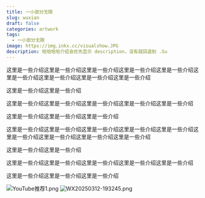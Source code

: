 ```yaml
---
title: 一小部分无限
slug: wuxian
draft: false
categories: artwork
tags:
  - 一小部分无限
image: https://img.inkx.cc/visualshow.JPG
description: 哈哈哈哈介绍会优先显示 description，没有就回退到 .Su
---
```

这里是一些介绍这里是一些介绍这里是一些介绍这里是一些介绍这里是一些介绍这里是一些介绍这里是一些介绍这里是一些介绍这里是一些介绍


这里是一些介绍这里是一些介绍

这里是一些介绍这里是一些介绍这里是一些介绍这里是一些介绍这里是一些介绍

这里是一些介绍这里是一些介绍这里是一些介绍

这里是一些介绍这里是一些介绍这里是一些介绍这里是一些介绍这里是一些介绍这里是一些介绍这里是一些介绍这里是一些介绍这里是一些介绍


这里是一些介绍这里是一些介绍

这里是一些介绍这里是一些介绍这里是一些介绍这里是一些介绍这里是一些介绍

这里是一些介绍这里是一些介绍这里是一些介绍

![YouTube推荐1.png](https://img.inkx.cc/YouTube%E6%8E%A8%E8%8D%901.png)
![WX20250312-193245.png](https://img.inkx.cc/WX20250312-193245.png)
